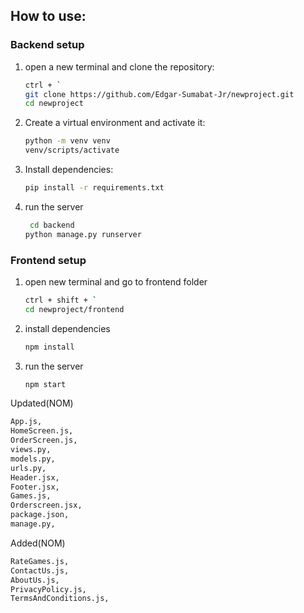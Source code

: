 ## How to use:

### Backend setup
1. open a new terminal and clone the repository:
    ```bash
    ctrl + `
    git clone https://github.com/Edgar-Sumabat-Jr/newproject.git
    cd newproject
    ```
    
2. Create a virtual environment and activate it:
    ```bash
    python -m venv venv
    venv/scripts/activate
    
3. Install dependencies:
    ```bash
    pip install -r requirements.txt
    ```
    
4. run the server
   ```bash
    cd backend
   python manage.py runserver
   ```

### Frontend setup
1. open new terminal and go to frontend folder
   ```bash
   ctrl + shift + `
   cd newproject/frontend
   ```

2. install dependencies
   ```bash
   npm install
   ```

3. run the server
   ```bash
   npm start
   ```
    
Updated(NOM)

   ```bash
App.js,
HomeScreen.js,
OrderScreen.js,
views.py,
models.py,
urls.py,
Header.jsx,
Footer.jsx,
Games.js,
Orderscreen.jsx,
package.json,
manage.py,
   ```

Added(NOM)

   ```bash
RateGames.js,
ContactUs.js,
AboutUs.js,
PrivacyPolicy.js,
TermsAndConditions.js,
   ```

